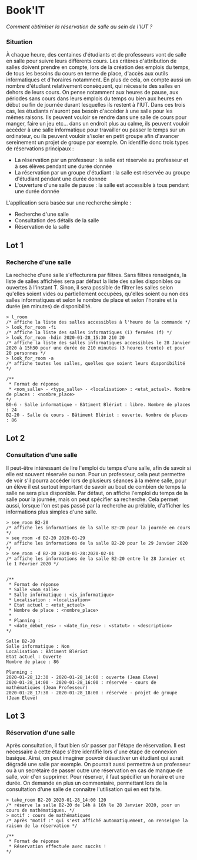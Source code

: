 # Book'IT

*Comment obtimiser la réservation de salle au sein de l'IUT ?*

### Situation
À chaque heure, des centaines d'étudiants et de professeurs vont de salle en salle pour suivre leurs différents cours. Les critères d'attribution de salles doivent prendre en compte, lors de la création des emplois du temps, de tous les besoins du cours en terme de place, d'accès aux outils informatiques et d'horaires notamment.
En plus de cela, on compte aussi un nombre d'étudiant relativement conséquent, qui nécessite des salles en dehors de leurs cours. On pense notamment aux heures de pause, aux périodes sans cours dans leurs emplois du temps ou bien aux heures en début ou fin de journée durant lesquelles ils restent à l'IUT. Dans ces trois cas, les étudiants n'auront pas besoin d'accéder à une salle pour les mêmes raisons. Ils peuvent vouloir se rendre dans une salle de cours pour manger, faire un jeu etc... dans un endroit plus au calme, ils peuvent vouloir accéder à une salle informatique pour travailler ou passer le temps sur un ordinateur, ou ils peuvent vouloir s'isoler en petit groupe afin d'avancer sereinement un projet de groupe par exemple.
On identifie donc trois types de réservations principaux : 
 - La réservation par un professeur : la salle est réservée au professeur et à ses élèves pendant une durée donnée
 - La réservation par un groupe d'étudiant : la salle est réservée au groupe d'étudiant pendant une durée donnée
 - L'ouverture d'une salle de pause : la salle est accessible à tous pendant une durée donnée

L'application sera basée sur une recherche simple :
 - Recherche d'une salle
 - Consultation des détails de la salle
 - Réservation de la salle

## Lot 1
### Recherche d'une salle
La recheche d'une salle s'effecturera par filtres. Sans filtres renseignés, la liste de salles affichées sera par défaut la liste des salles disponibles ou ouvertes à l'instant T. Sinon, il sera possible de filtrer les salles selon qu'elles soient vides ou partiellement occupées, qu'elles soient ou non des salles informatiques et selon le nombre de place et selon l'horaire et la durée (en minutes) de disponibilité. 

```
> l_room
/* affiche la liste des salles accessibles à l'heure de la commande */
> look_for_room -fi
/* affiche la liste des salles informatiques (i) fermées (f) */
> look_for_room -hdin 2020-01-28_15:30 210 20
/* affiche la liste des salles informatiques accessibles le 28 Janvier 2020 à 15h30 pour une durée de 210 minutes (3 heures trente) et pour 20 personnes */
> look_for_room -a
/* affiche toutes les salles, quelles que soient leurs disponibilité */

/**
 * Format de réponse
 * <nom_salle> - <type_salle> - <localisation> : <etat_actuel>. Nombre de places : <nombre_place>
*/
B0-6 - Salle informatique - Bâtiment Blériot : libre. Nombre de places : 24
B2-20 - Salle de cours - Bâtiment Blériot : ouverte. Nombre de places : 86
```

## Lot 2
### Consultation d'une salle
Il peut-être intéressant de lire l'emploi du temps d'une salle, afin de savoir si elle est souvent réservée ou non. Pour un professeur, cela peut permettre de voir s'il pourra accéder lors de plusieurs séances à la même salle, pour un élève il est surtout important de savoir au bout de combien de temps la salle ne sera plus disponible. Par défaut, on affiche l'emploi du temps de la salle pour la journée, mais on peut spécifier sa recherche.
Cela permet aussi, lorsque l'on est pas passé par la recherche au prélable, d'afficher les informations plus simples d'une salle.

```
> see_room B2-20
/* affiche les informations de la salle B2-20 pour la journée en cours */
> see_room -d B2-20 2020-01-29
/* affiche les informations de la salle B2-20 pour le 29 Janvier 2020 */
> see_room -d B2-20 2020-01-28:2020-02-01
/* affiche les informations de la salle B2-20 entre le 28 Janvier et le 1 Février 2020 */


/** 
 * Format de réponse
 * Salle <nom_salle>
 * Salle informatique : <is_informatique>
 * Localisation : <localisation>
 * Etat actuel : <etat_actuel>
 * Nombre de place : <nombre_place>
 * 
 * Planning : 
 * <date_debut_res> - <date_fin_res> : <statut> - <description>
*/

Salle B2-20
Salle informatique : Non
Localisation : Bâtiment Blériot
Etat actuel : Ouverte
Nombre de place : 86

Planning :
2020-01-28_12:30 - 2020-01-28_14:00 : ouverte (Jean Eleve)
2020-01-28_14:00 - 2020-01-28_16:00 : réservée - cours de mathématiques (Jean Professeur)
2020-01-28_17:30 - 2020-01-28_18:00 : réservée - projet de groupe (Jean Eleve)
```

## Lot 3
### Réservation d'une salle
Après consultation, il faut bien sûr passer par l'étape de réservation. Il est nécessaire à cette étape s'être identifié lors d'une étape de connexion basique. Ainsi, on peut imaginer pouvoir désactiver un étudiant qui aurait dégradé une salle par exemple. On pourrait aussi permettre à un professeur ou à un secrétaire de passer outre une réservation en cas de manque de salle, voir d'en supprimer.
Pour réserver, il faut spécifier un horaire et une durée. On demande en plus un commentaire, permettant lors de la consultation d'une salle de connaître l'utilisation qui en est faite.

```
> take_room B2-20 2020-01-28_14:00 120
/* réserve la salle B2-20 de 14h à 16h le 28 Janvier 2020, pour un cours de mathématiques. */
> motif : cours de mathématiques
/* après "motif :" qui s'est affiché automatiquement, on renseigne la raison de la réservation */

/** 
 * Format de réponse
 * Réservation effectuée avec succès !
*/
```
